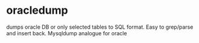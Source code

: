 oracledump
==========

dumps oracle DB or only selected tables to SQL format. Easy to grep/parse and insert back.
Mysqldump analogue for oracle
